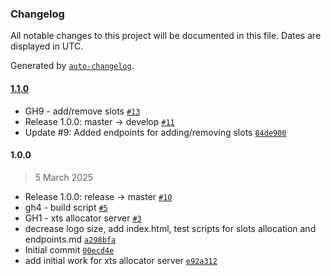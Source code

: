 ### Changelog

All notable changes to this project will be documented in this file. Dates are displayed in UTC.

Generated by [`auto-changelog`](https://github.com/CookPete/auto-changelog).

#### [1.1.0](https://rdkcentral.com/rdkcentral/xts_allocator_server/compare/1.0.0...1.1.0)

- GH9 - add/remove slots [`#13`](https://rdkcentral.com/rdkcentral/xts_allocator_server/pull/13)
- Release 1.0.0: master -&gt; develop [`#11`](https://rdkcentral.com/rdkcentral/xts_allocator_server/pull/11)
- Update #9: Added endpoints for adding/removing slots [`84de900`](https://rdkcentral.com/rdkcentral/xts_allocator_server/commit/84de9007be24cd6279daf34ea38ccf56847eeb5d)

#### 1.0.0

> 5 March 2025

- Release 1.0.0: release -&gt; master [`#10`](https://rdkcentral.com/rdkcentral/xts_allocator_server/pull/10)
- gh4 - build script [`#5`](https://rdkcentral.com/rdkcentral/xts_allocator_server/pull/5)
- GH1 - xts allocator server [`#3`](https://rdkcentral.com/rdkcentral/xts_allocator_server/pull/3)
- decrease logo size, add index.html, test scripts for slots allocation and endpoints.md [`a298bfa`](https://rdkcentral.com/rdkcentral/xts_allocator_server/commit/a298bfa33aaa7e1ea478be0e7b89680e6bc8c80b)
- Initial commit [`00ecd4e`](https://rdkcentral.com/rdkcentral/xts_allocator_server/commit/00ecd4eb5eca85e87773e2bfffa4d271c0c3dac0)
- add initial work for xts allocator server [`e92a312`](https://rdkcentral.com/rdkcentral/xts_allocator_server/commit/e92a312da8fba65198f0a92216f5d5ed4a9f0af9)
